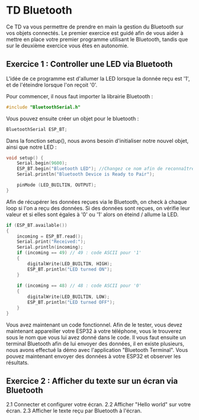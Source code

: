 # TD Bluetooth

Ce TD va vous permettre de prendre en main la gestion du Bluetooth sur vos objets connectés.
Le premier exercice est guidé afin de vous aider à mettre en place votre premier programme utilisant le Bluetooth, tandis que sur le deuxième exercice vous êtes en autonomie.

## Exercice 1 : Controller une LED via Bluetooth

L'idée de ce programme est d'allumer la LED lorsque la donnée reçu est '1', et de l'éteindre lorsque l'on reçoit '0'.

Pour commencer, il nous faut importer la librairie Bluetooth :

``` C
#include "BluetoothSerial.h"
```

Vous pouvez ensuite créer un objet pour le bluetooth :

``` C
BluetoothSerial ESP_BT;
```

Dans la fonction setup(), nous avons besoin d'initialiser notre nouvel objet, ainsi que notre LED :

``` C
void setup() {
	Serial.begin(9600);
	ESP_BT.begin("Bluetooth LED"); //Changez ce nom afin de reconnaître facilement votre ESP au moment de l'appareillage
	Serial.println("Bluetooth Device is Ready to Pair");

	pinMode (LED_BUILTIN, OUTPUT);
}
```

Afin de récupérer les données reçues via le Bluetooth, on check à chaque loop si l'on a reçu des données. Si des données sont reçues, on vérifie leur valeur et si elles sont égales à '0' ou '1' alors on éteind / allume la LED.

``` C
if (ESP_BT.available()) 
{
	incoming = ESP_BT.read();
	Serial.print("Received:"); 
	Serial.println(incoming);
	if (incoming == 49) // 49 : code ASCII pour '1'
	{
		digitalWrite(LED_BUILTIN, HIGH);
		ESP_BT.println("LED turned ON");
	}
       
	if (incoming == 48) // 48 : code ASCII pour '0'
	{
		digitalWrite(LED_BUILTIN, LOW);
		ESP_BT.println("LED turned OFF");
	}
}
```

Vous avez maintenant un code fonctionnel. Afin de le tester, vous devez maintenant appareiller votre ESP32 à votre téléphone, vous le trouverez sous le nom que vous lui avez donné dans le code. Il vous faut ensuite un terminal Bluetooth afin de lui envoyer des données, il en existe plusieurs, nous avons effectué la démo avec l'application "Bluetooth Terminal". Vous pouvez maintenant envoyer des données à votre ESP32 et observer les résultats.


## Exercice 2 : Afficher du texte sur un écran via Bluetooth

2.1 Connecter et configurer votre écran.
2.2 Afficher "Hello world" sur votre écran.
2.3 Afficher le texte reçu par Bluetooth à l'écran.